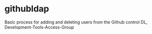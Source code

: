 # githubldap
Basic process for adding and deleting users from the Github control DL, Development-Tools-Access-Group

